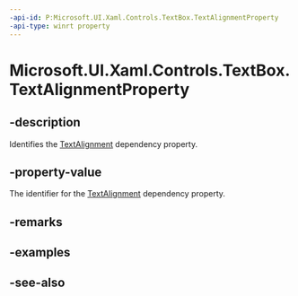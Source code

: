 ```yaml
---
-api-id: P:Microsoft.UI.Xaml.Controls.TextBox.TextAlignmentProperty
-api-type: winrt property
---
```


<!-- Property syntax
public Windows.UI.Xaml.DependencyProperty TextAlignmentProperty { get; }
-->

# Microsoft.UI.Xaml.Controls.TextBox.TextAlignmentProperty

## -description
Identifies the [TextAlignment](textbox_textalignment.md) dependency property.

## -property-value
The identifier for the [TextAlignment](textbox_textalignment.md) dependency property.

## -remarks

## -examples

## -see-also
